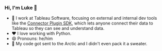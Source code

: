 ### Hi, I'm Luke 👋 

- 🔭 I work at Tableau Software, focusing on external and internal dev tools like the [Connector Plugin SDK](https://github.com/tableau/connector-plugin-sdk/), which lets anyone connect their data to Tableau so they can see and understand data.
- ❤️ I love working with Python.
- 😄 Pronouns: he/him
- 🥶 My code got sent to the Arctic and I didn't even pack it a sweater.
